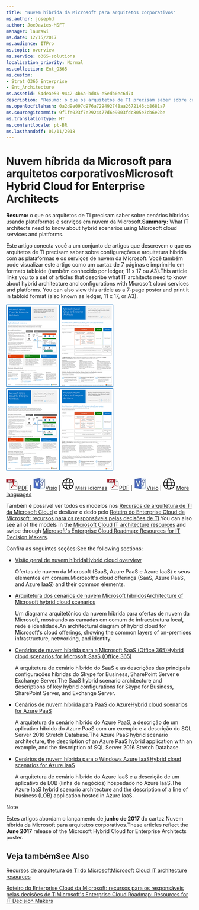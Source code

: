 ```yaml
---
title: "Nuvem híbrida da Microsoft para arquitetos corporativos"
ms.author: josephd
author: JoeDavies-MSFT
manager: laurawi
ms.date: 12/15/2017
ms.audience: ITPro
ms.topic: overview
ms.service: o365-solutions
localization_priority: Normal
ms.collection: Ent_O365
ms.custom:
- Strat_O365_Enterprise
- Ent_Architecture
ms.assetid: 54deae50-9442-4b6a-bd86-e5edb0ec6d74
description: "Resumo: o que os arquitetos de TI precisam saber sobre cenários híbridos usando plataformas e serviços em nuvem da Microsoft."
ms.openlocfilehash: 0a2d9e097d976a729492748aa2672146cb8681a7
ms.sourcegitcommit: 9f1fe023f7e2924477d6e9003fdc805e3cb6e2be
ms.translationtype: HT
ms.contentlocale: pt-BR
ms.lasthandoff: 01/11/2018
---
```

# <a name="microsoft-hybrid-cloud-for-enterprise-architects"></a><span data-ttu-id="cb460-103">Nuvem híbrida da Microsoft para arquitetos corporativos</span><span class="sxs-lookup"><span data-stu-id="cb460-103">Microsoft Hybrid Cloud for Enterprise Architects</span></span>

 <span data-ttu-id="cb460-104">**Resumo:** o que os arquitetos de TI precisam saber sobre cenários híbridos usando plataformas e serviços em nuvem da Microsoft.</span><span class="sxs-lookup"><span data-stu-id="cb460-104">**Summary:** What IT architects need to know about hybrid scenarios using Microsoft cloud services and platforms.</span></span>
  
<span data-ttu-id="cb460-p101">Este artigo conecta você a um conjunto de artigos que descrevem o que os arquitetos de TI precisam saber sobre configurações e arquitetura híbrida com as plataformas e os serviços de nuvem da Microsoft. Você também pode visualizar este artigo como um cartaz de 7 páginas e imprimi-lo em formato tabloide (também conhecido por ledger, 11 x 17 ou A3).</span><span class="sxs-lookup"><span data-stu-id="cb460-p101">This article links you to a set of articles that describe what IT architects need to know about hybrid architecture and configurations with Microsoft cloud services and platforms. You can also view this article as a 7-page poster and print it in tabloid format (also known as ledger, 11 x 17, or A3).</span></span>
  
<span data-ttu-id="cb460-107">[![Imagem em miniatura do modelo híbrido em nuvem da Microsoft](images/Hybrid_Poster/Hybrid_Cloud_Thumbnail.png)](https://www.microsoft.com/download/details.aspx?id=54424
)</span><span class="sxs-lookup"><span data-stu-id="cb460-107">[![Thumb image for the Microsoft hybrid cloud model](images/Hybrid_Poster/Hybrid_Cloud_Thumbnail.png)](https://www.microsoft.com/download/details.aspx?id=54424
)</span></span>
  
<span data-ttu-id="cb460-108">![Arquivo PDF](images/Common_Images/PDFIcon.png)[PDF](https://go.microsoft.com/fwlink/p/?linkid=842082) | ![Arquivo do Visio](images/Common_Images/VisioIcon.png)[Visio](https://go.microsoft.com/fwlink/p/?linkid=842083) | ![Ver uma página com as versões em outros idiomas](images/Common_Images/GlobeIcon.png)
[Mais idiomas](https://www.microsoft.com/download/details.aspx?id=54424)</span><span class="sxs-lookup"><span data-stu-id="cb460-108">![PDF file](images/Common_Images/PDFIcon.png)[PDF](https://go.microsoft.com/fwlink/p/?linkid=842082) | ![Visio file](images/Common_Images/VisioIcon.png)[Visio](https://go.microsoft.com/fwlink/p/?linkid=842083) | ![See a page with versions in additional languages](images/Common_Images/GlobeIcon.png)
[More languages](https://www.microsoft.com/download/details.aspx?id=54424)</span></span>
  
<span data-ttu-id="cb460-109">Também é possível ver todos os modelos nos [Recursos de arquitetura de TI da Microsoft Cloud](microsoft-cloud-it-architecture-resources.md) e deslizar o dedo pelo [Roteiro do Enterprise Cloud da Microsoft: recursos para os responsáveis pelas decisões de TI](https://aka.ms/cloudarchitecture).</span><span class="sxs-lookup"><span data-stu-id="cb460-109">You can also see all of the models in the [Microsoft Cloud IT architecture resources](microsoft-cloud-it-architecture-resources.md) and swipe through [Microsoft's Enterprise Cloud Roadmap: Resources for IT Decision Makers](https://aka.ms/cloudarchitecture).</span></span>
  
<span data-ttu-id="cb460-110">Confira as seguintes seções:</span><span class="sxs-lookup"><span data-stu-id="cb460-110">See the following sections:</span></span>
  
- [<span data-ttu-id="cb460-111">Visão geral de nuvem híbrida</span><span class="sxs-lookup"><span data-stu-id="cb460-111">Hybrid cloud overview</span></span>](hybrid-cloud-overview.md)
    
    <span data-ttu-id="cb460-112">Ofertas de nuvem da Microsoft (SaaS, Azure PaaS e Azure IaaS) e seus elementos em comum.</span><span class="sxs-lookup"><span data-stu-id="cb460-112">Microsoft's cloud offerings (SaaS, Azure PaaS, and Azure IaaS) and their common elements.</span></span>
    
- [<span data-ttu-id="cb460-113">Arquitetura dos cenários de nuvem Microsoft híbridos</span><span class="sxs-lookup"><span data-stu-id="cb460-113">Architecture of Microsoft hybrid cloud scenarios</span></span>](architecture-of-microsoft-hybrid-cloud-scenarios.md)
    
    <span data-ttu-id="cb460-114">Um diagrama arquitetônico da nuvem híbrida para ofertas de nuvem da Microsoft, mostrando as camadas em comum de infraestrutura local, rede e identidade.</span><span class="sxs-lookup"><span data-stu-id="cb460-114">An architectural diagram of hybrid cloud for Microsoft's cloud offerings, showing the common layers of on-premises infrastructure, networking, and identity.</span></span>
    
- [<span data-ttu-id="cb460-115">Cenários de nuvem híbrida para a Microsoft SaaS (Office 365)</span><span class="sxs-lookup"><span data-stu-id="cb460-115">Hybrid cloud scenarios for Microsoft SaaS (Office 365)</span></span>](hybrid-cloud-scenarios-for-microsoft-saas-office-365.md)
    
    <span data-ttu-id="cb460-116">A arquitetura de cenário híbrido do SaaS e as descrições das principais configurações híbridas do Skype for Business, SharePoint Server e Exchange Server.</span><span class="sxs-lookup"><span data-stu-id="cb460-116">The SaaS hybrid scenario architecture and descriptions of key hybrid configurations for Skype for Business, SharePoint Server, and Exchange Server.</span></span>
    
- [<span data-ttu-id="cb460-117">Cenários de nuvem híbrida para PaaS do Azure</span><span class="sxs-lookup"><span data-stu-id="cb460-117">Hybrid cloud scenarios for Azure PaaS</span></span>](hybrid-cloud-scenarios-for-azure-paas.md)
    
    <span data-ttu-id="cb460-118">A arquitetura de cenário híbrido do Azure PaaS, a descrição de um aplicativo híbrido do Azure PaaS com um exemplo e a descrição do SQL Server 2016 Stretch Database.</span><span class="sxs-lookup"><span data-stu-id="cb460-118">The Azure PaaS hybrid scenario architecture, the description of an Azure PaaS hybrid application with an example, and the description of SQL Server 2016 Stretch Database.</span></span>
    
- [<span data-ttu-id="cb460-119">Cenários de nuvem híbrida para o Windows Azure IaaS</span><span class="sxs-lookup"><span data-stu-id="cb460-119">Hybrid cloud scenarios for Azure IaaS</span></span>](hybrid-cloud-scenarios-for-azure-iaas.md)
    
    <span data-ttu-id="cb460-120">A arquitetura de cenário híbrido do Azure IaaS e a descrição de um aplicativo de LOB (linha de negócios) hospedado no Azure IaaS.</span><span class="sxs-lookup"><span data-stu-id="cb460-120">The Azure IaaS hybrid scenario architecture and the description of a line of business (LOB) application hosted in Azure IaaS.</span></span>
    
> [!NOTE]
> <span data-ttu-id="cb460-121">Estes artigos abordam o lançamento de **junho de 2017** do cartaz Nuvem híbrida da Microsoft para arquitetos corporativos.</span><span class="sxs-lookup"><span data-stu-id="cb460-121">These articles reflect the **June 2017** release of the Microsoft Hybrid Cloud for Enterprise Architects poster.</span></span>
  
## <a name="see-also"></a><span data-ttu-id="cb460-122">Veja também</span><span class="sxs-lookup"><span data-stu-id="cb460-122">See Also</span></span>

[<span data-ttu-id="cb460-123">Recursos de arquitetura de TI do Microsoft</span><span class="sxs-lookup"><span data-stu-id="cb460-123">Microsoft Cloud IT architecture resources</span></span>](microsoft-cloud-it-architecture-resources.md)

<span data-ttu-id="cb460-124">[Roteiro do Enterprise Cloud da Microsoft: recursos para os responsáveis pelas decisões de TI](https://sway.com/FJ2xsyWtkJc2taRD)</span><span class="sxs-lookup"><span data-stu-id="cb460-124">[Microsoft's Enterprise Cloud Roadmap: Resources for IT Decision Makers](https://sway.com/FJ2xsyWtkJc2taRD)</span></span>



